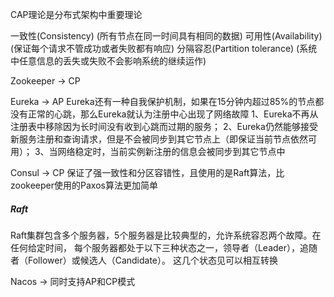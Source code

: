 
CAP理论是分布式架构中重要理论

一致性(Consistency) (所有节点在同一时间具有相同的数据)
可用性(Availability) (保证每个请求不管成功或者失败都有响应)
分隔容忍(Partition tolerance) (系统中任意信息的丢失或失败不会影响系统的继续运作)

Zookeeper -> CP

Eureka -> AP
Eureka还有一种自我保护机制，如果在15分钟内超过85%的节点都没有正常的心跳，那么Eureka就认为注册中心出现了网络故障
1、Eureka不再从注册表中移除因为长时间没有收到心跳而过期的服务；
2、Eureka仍然能够接受新服务注册和查询请求，但是不会被同步到其它节点上（即保证当前节点依然可用）；
3、当网络稳定时，当前实例新注册的信息会被同步到其它节点中

Consul -> CP
保证了强一致性和分区容错性，且使用的是Raft算法，比zookeeper使用的Paxos算法更加简单
##### Raft
Raft集群包含多个服务器，5个服务器是比较典型的，允许系统容忍两个故障。在任何给定时间，
每个服务器都处于以下三种状态之一，领导者（Leader），追随者（Follower）或候选人（Candidate）。 
这几个状态见可以相互转换

Nacos -> 同时支持AP和CP模式



